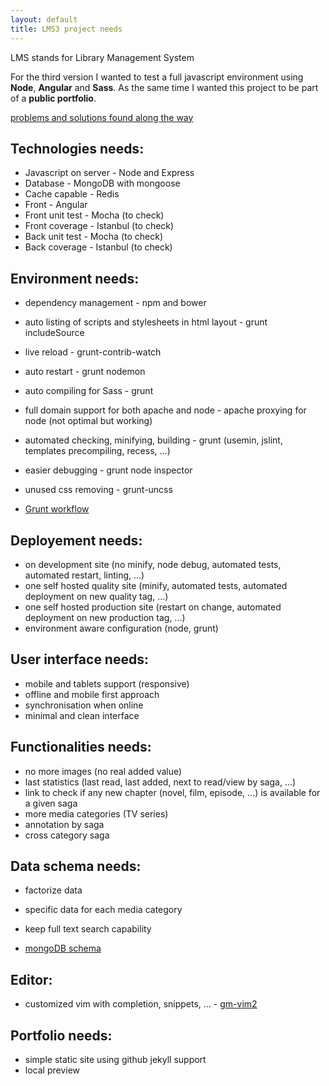 ```yaml
---
layout: default
title: LMS3 project needs
---
```


LMS stands for Library Management System

For the third version I wanted to test a full javascript environment using **Node**, **Angular** and **Sass**. As the same time I wanted this project to be part of a **public portfolio**.

[problems and solutions found along the way]({{site.baseurl}}/problems-and-solutions.html)

## Technologies needs:
* Javascript on server - Node and Express
* Database - MongoDB with mongoose
* Cache capable - Redis
* Front - Angular
* Front unit test - Mocha (to check)
* Front coverage - Istanbul (to check)
* Back unit test - Mocha (to check)
* Back coverage - Istanbul (to check)

## Environment needs:
* dependency management - npm and bower
* auto listing of scripts and stylesheets in html layout - grunt includeSource
* live reload - grunt-contrib-watch
* auto restart - grunt nodemon
* auto compiling for Sass - grunt
* full domain support for both apache and node - apache proxying for node (not optimal but working)
* automated checking, minifying, building - grunt (usemin, jslint, templates precompiling, recess, ...)
* easier debugging - grunt node inspector
* unused css removing - grunt-uncss

* [Grunt workflow]({{site.baseurl}}/grunt-workflow.html)

## Deployement needs:
* on development site (no minify, node debug, automated tests, automated restart, linting, ...)
* one self hosted quality site (minify, automated tests, automated deployment on new quality tag, ...)
* one self hosted production site (restart on change, automated deployment on new production tag, ...)
* environment aware configuration (node, grunt)

## User interface needs:
* mobile and tablets support (responsive)
* offline and mobile first approach
* synchronisation when online
* minimal and clean interface

## Functionalities needs:
* no more images (no real added value)
* last statistics (last read, last added, next to read/view by saga, ...)
* link to check if any new chapter (novel, film, episode, ...) is available for a given saga
* more media categories (TV series)
* annotation by saga
* cross category saga

## Data schema needs:
* factorize data
* specific data for each media category
* keep full text search capability

* [mongoDB schema]({{site.baseurl}}/mongodb-schema.html)

## Editor:
* customized vim with completion, snippets, ... - [gm-vim2](https://github.com/gmoulin/gm-vim2)

## Portfolio needs:
* simple static site using github jekyll support
* local preview
